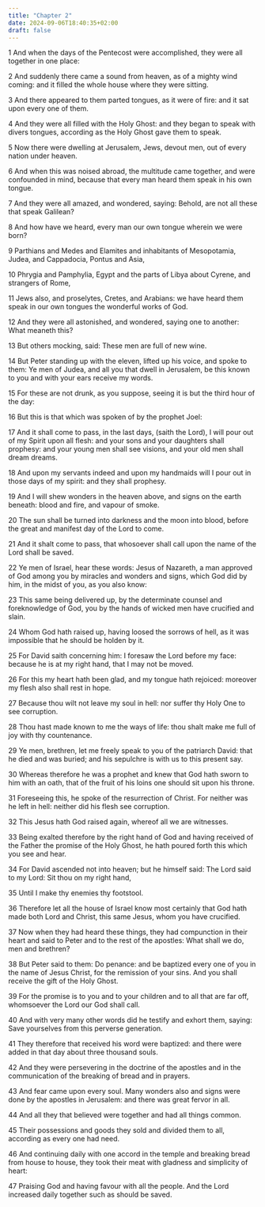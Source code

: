 ```yaml
---
title: "Chapter 2"
date: 2024-09-06T18:40:35+02:00
draft: false
---
```




1 And when the days of the Pentecost were accomplished, they were all together in one place:

2 And suddenly there came a sound from heaven, as of a mighty wind coming: and it filled the whole house where they were sitting.

3 And there appeared to them parted tongues, as it were of fire: and it sat upon every one of them.

4 And they were all filled with the Holy Ghost: and they began to speak with divers tongues, according as the Holy Ghost gave them to speak.

5 Now there were dwelling at Jerusalem, Jews, devout men, out of every nation under heaven.

6 And when this was noised abroad, the multitude came together, and were confounded in mind, because that every man heard them speak in his own tongue.

7 And they were all amazed, and wondered, saying: Behold, are not all these that speak Galilean?

8 And how have we heard, every man our own tongue wherein we were born?

9 Parthians and Medes and Elamites and inhabitants of Mesopotamia, Judea, and Cappadocia, Pontus and Asia,

10 Phrygia and Pamphylia, Egypt and the parts of Libya about Cyrene, and strangers of Rome,

11 Jews also, and proselytes, Cretes, and Arabians: we have heard them speak in our own tongues the wonderful works of God.

12 And they were all astonished, and wondered, saying one to another: What meaneth this?

13 But others mocking, said: These men are full of new wine.

14 But Peter standing up with the eleven, lifted up his voice, and spoke to them: Ye men of Judea, and all you that dwell in Jerusalem, be this known to you and with your ears receive my words.

15 For these are not drunk, as you suppose, seeing it is but the third hour of the day:

16 But this is that which was spoken of by the prophet Joel:

17 And it shall come to pass, in the last days, (saith the Lord), I will pour out of my Spirit upon all flesh: and your sons and your daughters shall prophesy: and your young men shall see visions, and your old men shall dream dreams.

18 And upon my servants indeed and upon my handmaids will I pour out in those days of my spirit: and they shall prophesy.

19 And I will shew wonders in the heaven above, and signs on the earth beneath: blood and fire, and vapour of smoke.

20 The sun shall be turned into darkness and the moon into blood, before the great and manifest day of the Lord to come.

21 And it shalt come to pass, that whosoever shall call upon the name of the Lord shall be saved.

22 Ye men of Israel, hear these words: Jesus of Nazareth, a man approved of God among you by miracles and wonders and signs, which God did by him, in the midst of you, as you also know:

23 This same being delivered up, by the determinate counsel and foreknowledge of God, you by the hands of wicked men have crucified and slain.

24 Whom God hath raised up, having loosed the sorrows of hell, as it was impossible that he should be holden by it.

25 For David saith concerning him: I foresaw the Lord before my face: because he is at my right hand, that I may not be moved.

26 For this my heart hath been glad, and my tongue hath rejoiced: moreover my flesh also shall rest in hope.

27 Because thou wilt not leave my soul in hell: nor suffer thy Holy One to see corruption.

28 Thou hast made known to me the ways of life: thou shalt make me full of joy with thy countenance.

29 Ye men, brethren, let me freely speak to you of the patriarch David: that he died and was buried; and his sepulchre is with us to this present say.

30 Whereas therefore he was a prophet and knew that God hath sworn to him with an oath, that of the fruit of his loins one should sit upon his throne.

31 Foreseeing this, he spoke of the resurrection of Christ. For neither was he left in hell: neither did his flesh see corruption.

32 This Jesus hath God raised again, whereof all we are witnesses.

33 Being exalted therefore by the right hand of God and having received of the Father the promise of the Holy Ghost, he hath poured forth this which you see and hear.

34 For David ascended not into heaven; but he himself said: The Lord said to my Lord: Sit thou on my right hand,

35 Until I make thy enemies thy footstool.

36 Therefore let all the house of Israel know most certainly that God hath made both Lord and Christ, this same Jesus, whom you have crucified.

37 Now when they had heard these things, they had compunction in their heart and said to Peter and to the rest of the apostles: What shall we do, men and brethren?

38 But Peter said to them: Do penance: and be baptized every one of you in the name of Jesus Christ, for the remission of your sins. And you shall receive the gift of the Holy Ghost.

39 For the promise is to you and to your children and to all that are far off, whomsoever the Lord our God shall call.

40 And with very many other words did he testify and exhort them, saying: Save yourselves from this perverse generation.

41 They therefore that received his word were baptized: and there were added in that day about three thousand souls.

42 And they were persevering in the doctrine of the apostles and in the communication of the breaking of bread and in prayers.

43 And fear came upon every soul. Many wonders also and signs were done by the apostles in Jerusalem: and there was great fervor in all.

44 And all they that believed were together and had all things common.

45 Their possessions and goods they sold and divided them to all, according as every one had need.

46 And continuing daily with one accord in the temple and breaking bread from house to house, they took their meat with gladness and simplicity of heart:

47 Praising God and having favour with all the people. And the Lord increased daily together such as should be saved.

